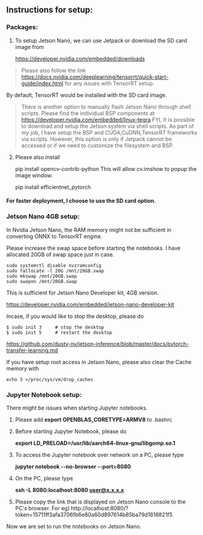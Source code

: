 ## Instructions for setup:

### Packages:

1. To setup Jetson Nano, we can use Jetpack or download the SD card image from 

    https://developer.nvidia.com/embedded/downloads


> Please also follow the link
> https://docs.nvidia.com/deeplearning/tensorrt/quick-start-guide/index.html for any issues with TensorRT setup.
    

By default, TensorRT would be installed with the SD card image.

> There is another option to manually flash Jetson Nano through shell scripts. Please find the individual BSP components at 
>   https://developer.nvidia.com/embedded/linux-tegra
>   FYI, It is possible to download and setup the Jetson system via shell scripts. As part of my job, I have setup the BSP and CUDA,CuDNN,TensorRT frameworks via scripts.
>   However, this option is only if Jetpack cannot be accessed or if we need to customize the filesystem and BSP.


2. Please also install 

    pip install opencv-contrib-python  This will allow cv.imshow to popup the image window.
    
    pip install efficientnet_pytorch

#### For faster deployment, I choose to use the SD card option.    

### Jetson Nano 4GB setup:

In Nvidia Jetson Nano, the RAM memory might not be sufficient in converting ONNX to TensorRT engine.

Please increase the swap space before starting the notebooks. I have allocated 20GB of swap space just in case.

```
sudo systemctl disable nvzramconfig
sudo fallocate -l 20G /mnt/20GB.swap
sudo mkswap /mnt/20GB.swap
sudo swapon /mnt/20GB.swap
```

This is sufficient for Jetson Nano Developer kit, 4GB version.

https://developer.nvidia.com/embedded/jetson-nano-developer-kit


Incase, if you would like to stop the desktop, please do

```
$ sudo init 3     # stop the desktop
$ sudo init 5     # restart the desktop
```

https://github.com/dusty-nv/jetson-inference/blob/master/docs/pytorch-transfer-learning.md

If you have setup root access in Jetson Nano, please also clear the Cache memory with 

```
echo 3 >/proc/sys/vm/drop_caches
```


### Jupyter Notebook setup:

There might be issues when starting Jupyter notebooks.

1. Please add **export OPENBLAS_CORETYPE=ARMV8** to .bashrc
2. Before starting Jupyter Notebook, please do

    **export LD_PRELOAD=/usr/lib/aarch64-linux-gnu/libgomp.so.1**
3. To access the Jupyter notebook over network on a PC, please type

    **jupyter notebook --no-browser --port=8080**

4. On the PC, please type

    **ssh -L 8080:localhost:8080 user@x.x.x.x**

5. Please copy the link that is displayed on Jetson Nano console to the PC's browser.
For eg) http://localhost:8080/?token=15711ff3afa3706fb6e80a60d897614b85ba79d1818821f5

Now we are set to run the notebooks on Jetson Nano.
